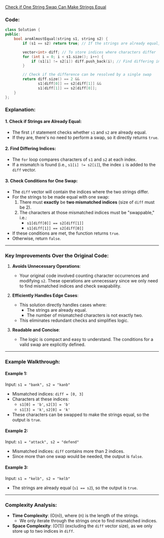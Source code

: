 [Check if One String Swap Can Make Strings Equal](https://leetcode.com/problems/check-if-one-string-swap-can-make-strings-equal/description/)

### Code:
```cpp
class Solution {
public:
    bool areAlmostEqual(string s1, string s2) {
        if (s1 == s2) return true; // If the strings are already equal, return true

        vector<int> diff; // To store indices where characters differ
        for (int i = 0; i < s1.size(); i++) {
            if (s1[i] != s2[i]) diff.push_back(i); // Find differing indices
        }

        // Check if the difference can be resolved by a single swap
        return diff.size() == 2 && 
               s1[diff[0]] == s2[diff[1]] && 
               s1[diff[1]] == s2[diff[0]];
    }
};
```


### Explanation:

#### 1. **Check if Strings are Already Equal**:
   - The first `if` statement checks whether `s1` and `s2` are already equal.
   - If they are, there's no need to perform a swap, so it directly returns `true`.

#### 2. **Find Differing Indices**:
   - The `for` loop compares characters of `s1` and `s2` at each index.
   - If a mismatch is found (i.e., `s1[i] != s2[i]`), the index `i` is added to the `diff` vector.

#### 3. **Check Conditions for One Swap**:
   - The `diff` vector will contain the indices where the two strings differ.
   - For the strings to be made equal with one swap:
     1. There must **exactly** be **two mismatched indices** (size of `diff` must be 2).
     2. The characters at those mismatched indices must be "swappable," i.e.:
        - `s1[diff[0]] == s2[diff[1]]`
        - `s1[diff[1]] == s2[diff[0]]`
   - If these conditions are met, the function returns `true`.
   - Otherwise, return `false`.

---

### Key Improvements Over the Original Code:

1. **Avoids Unnecessary Operations**:
   - Your original code involved counting character occurrences and modifying `s2`. These operations are unnecessary since we only need to find mismatched indices and check swapability.

2. **Efficiently Handles Edge Cases**:
   - This solution directly handles cases where:
     - The strings are already equal.
     - The number of mismatched characters is not exactly two.
   - This eliminates redundant checks and simplifies logic.

3. **Readable and Concise**:
   - The logic is compact and easy to understand. The conditions for a valid swap are explicitly defined.

---

### Example Walkthrough:

#### **Example 1**:
Input: `s1 = "bank", s2 = "kanb"`

- Mismatched indices: `diff = [0, 3]`
- Characters at these indices:
  - `s1[0] = 'b'`, `s2[3] = 'b'`
  - `s1[3] = 'k'`, `s2[0] = 'k'`
- These characters can be swapped to make the strings equal, so the output is `true`.

#### **Example 2**:
Input: `s1 = "attack", s2 = "defend"`

- Mismatched indices: `diff` contains more than 2 indices.
- Since more than one swap would be needed, the output is `false`.

#### **Example 3**:
Input: `s1 = "kelb", s2 = "kelb"`

- The strings are already equal (`s1 == s2`), so the output is `true`.

---

### Complexity Analysis:

- **Time Complexity**: \(O(n)\), where \(n\) is the length of the strings.
  - We only iterate through the strings once to find mismatched indices.
- **Space Complexity**: \(O(1)\) (excluding the `diff` vector size), as we only store up to two indices in `diff`.

